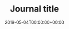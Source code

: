 ---
title: 'Journal title'
field: 'cg.journal'
slug: 'cg-journal'
description: 'Full journal title. This should be the official, legal name of the journal. Prefer names without leading "a" or "the" where possible.'
required: False
vocabulary: 'cg-journal.txt'
policy: 'Free text, with suggested values from vocabulary.'
date: '2019-05-04T00:00:00+00:00'
---